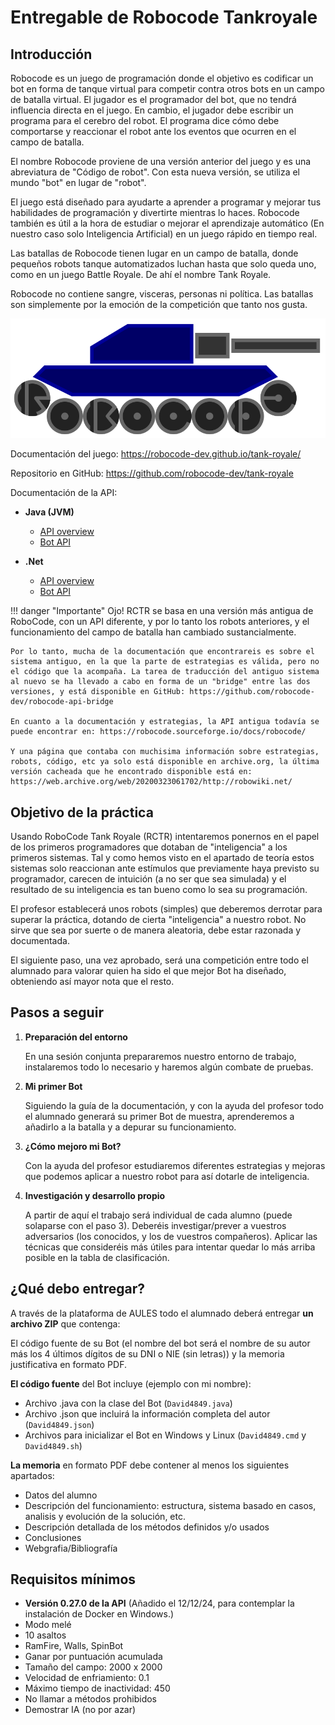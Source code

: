 # Entregable de Robocode Tankroyale

## Introducción

Robocode es un juego de programación donde el objetivo es codificar un bot en forma de tanque virtual para competir contra otros bots en un campo de batalla virtual. El jugador es el programador del bot, que no tendrá influencia directa en el juego. En cambio, el jugador debe escribir un programa para el cerebro del robot. El programa dice cómo debe comportarse y reaccionar el robot ante los eventos que ocurren en el campo de batalla.

El nombre Robocode proviene de una versión anterior del juego y es una abreviatura de "Código de robot". Con esta nueva versión, se utiliza el mundo "bot" en lugar de "robot".

El juego está diseñado para ayudarte a aprender a programar y mejorar tus habilidades de programación y divertirte mientras lo haces. Robocode también es útil a la hora de estudiar o mejorar el aprendizaje automático (En nuestro caso solo Inteligencia Artificial) en un juego rápido en tiempo real.

Las batallas de Robocode tienen lugar en un campo de batalla, donde pequeños robots tanque automatizados luchan hasta que solo queda uno, como en un juego Battle Royale. De ahí el nombre Tank Royale.

Robocode no contiene sangre, visceras, personas ni política. Las batallas son simplemente por la emoción de la competición que tanto nos gusta.

![Robocode logo](assets/robocodelogo.svg)

Documentación del juego: https://robocode-dev.github.io/tank-royale/

Repositorio en GitHub: https://github.com/robocode-dev/tank-royale

Documentación de la API:

- **Java (JVM)**
  - [API overview](https://robocode-dev.github.io/tank-royale/api/java/)
  - [Bot API](https://robocode-dev.github.io/tank-royale/api/java/dev/robocode/tankroyale/botapi/package-summary.html)

- **.Net**
  - [API overview](https://robocode-dev.github.io/tank-royale/api/dotnet/index.html)
  - [Bot API](https://robocode-dev.github.io/tank-royale/api/dotnet/api/Robocode.TankRoyale.BotApi.html)

!!! danger "Importante"
    Ojo! RCTR se basa en una versión más antigua de RoboCode, con un API diferente, y por lo tanto los robots anteriores, y el funcionamiento del campo de batalla han cambiado sustancialmente.

    Por lo tanto, mucha de la documentación que encontrareis es sobre el sistema antiguo, en la que la parte de estrategias es válida, pero no el código que la acompaña. La tarea de traducción del antiguo sistema al nuevo se ha llevado a cabo en forma de un "bridge" entre las dos versiones, y está disponible en GitHub: https://github.com/robocode-dev/robocode-api-bridge

    En cuanto a la documentación y estrategias, la API antigua todavía se puede encontrar en: https://robocode.sourceforge.io/docs/robocode/

    Y una página que contaba con muchisima información sobre estrategias, robots, código, etc ya solo está disponible en archive.org, la última versión cacheada que he encontrado disponible está en: https://web.archive.org/web/20200323061702/http://robowiki.net/

## Objetivo de la práctica

Usando RoboCode Tank Royale (RCTR) intentaremos ponernos en el papel de los primeros programadores que dotaban de "inteligencia" a los primeros sistemas. Tal y como hemos visto en el apartado de teoría estos sistemas solo reaccionan ante estímulos que previamente haya previsto su programador, carecen de intuición (a no ser que sea simulada) y el resultado de su inteligencia es tan bueno como lo sea su programación.

El profesor establecerá unos robots (simples) que deberemos derrotar para superar la práctica, dotando de cierta "inteligencia" a nuestro robot. No sirve que sea por suerte o de manera aleatoria, debe estar razonada y documentada.

El siguiente paso, una vez aprobado, será una competición entre todo el alumnado para valorar quien ha sido el que mejor Bot ha diseñado, obteniendo así mayor nota que el resto.

## Pasos a seguir

1. **Preparación del entorno**

    En una sesión conjunta prepararemos nuestro entorno de trabajo, instalaremos todo lo necesario y haremos algún combate de pruebas.

2. **Mi primer Bot**

    Siguiendo la guía de la documentación, y con la ayuda del profesor todo el alumnado generará su primer Bot de muestra, aprenderemos a añadirlo a la batalla y a depurar su funcionamiento.

3. **¿Cómo mejoro mi Bot?**

    Con la ayuda del profesor estudiaremos diferentes estrategias y mejoras que podemos aplicar a nuestro robot para así dotarle de inteligencia.

4. **Investigación y desarrollo propio**

    A partir de aquí el trabajo será individual de cada alumno (puede solaparse con el paso 3). Deberéis investigar/prever a vuestros adversarios (los conocidos, y los de vuestros compañeros). Aplicar las técnicas que consideréis más útiles para intentar quedar lo más arriba posible en la tabla de clasificación.

## ¿Qué debo entregar?

A través de la plataforma de AULES todo el alumnado deberá entregar **un archivo ZIP** que contenga:

El código fuente de su Bot (el nombre del bot será el nombre de su autor más los 4 últimos dígitos de su DNI o NIE (sin letras)) y la memoria justificativa en formato PDF.

**El código fuente** del Bot incluye (ejemplo con mi nombre):

- Archivo .java con la clase del Bot (`David4849.java`)
- Archivo .json que incluirá la información completa del autor (`David4849.json`)
- Archivos para inicializar el Bot en Windows y Linux (`David4849.cmd` y `David4849.sh`)

**La memoria** en formato PDF debe contener al menos los siguientes apartados:

- Datos del alumno
- Descripción del funcionamiento: estructura, sistema basado en casos, analisis y evolución de la solución, etc.
- Descripción detallada de los métodos definidos y/o usados
- Conclusiones
- Webgrafia/Bibliografía

## Requisitos mínimos

- **Versión 0.27.0 de la API** (Añadido el 12/12/24, para contemplar la instalación de Docker en Windows.)
- Modo melé
- 10 asaltos
- RamFire, Walls, SpinBot
- Ganar por puntuación acumulada
- Tamaño del campo: 2000 x 2000
- Velocidad de enfriamiento: 0.1
- Máximo tiempo de inactividad: 450
- No llamar a métodos prohibidos
- Demostrar IA (no por azar)
